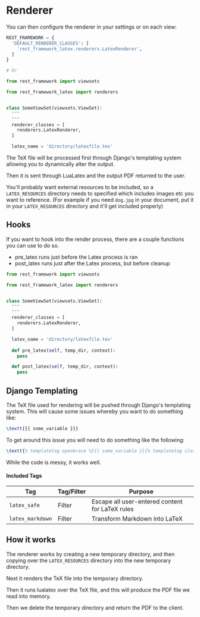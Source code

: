 # Renderer

You can then configure the renderer in your settings or on each view:

```python
REST_FRAMEWORK = {
  'DEFAULT_RENDERER_CLASSES': [
    'rest_framework_latex.renderers.LatexRenderer',
  ]
}

# Or

from rest_framework import viewsets

from rest_framework_latex import renderers


class SomeViewSet(viewsets.ViewSet):
  """
  """
  renderer_classes = [
    renderers.LatexRenderer,
  ]

  latex_name = 'directory/latexfile.tex'
```

The TeX file will be processed first through Django's templating
system allowing you to dynamically alter the output.

Then it is sent through LuaLatex and the output PDF returned to
the user.

You'll probably want external resources to be included, so a
`LATEX_RESOURCES` directory needs to specified which includes
images etc you want to reference. (For example if you need
`dog.jpg` in your document, put it in your `LATEX_RESOURCES`
directory and it'll get included properly)

## Hooks

If you want to hook into the render process, there are a couple
functions you can use to do so.

* pre_latex runs just before the Latex process is ran
* post_latex runs just after the Latex process, but before cleanup

```python
from rest_framework import viewsets

from rest_framework_latex import renderers


class SomeViewSet(viewsets.ViewSet):
  """
  """
  renderer_classes = [
    renderers.LatexRenderer,
  ]

  latex_name = 'directory/latexfile.tex'
  
  def pre_latex(self, temp_dir, context):
    pass

  def post_latex(self, temp_dir, context):
    pass

```

## Django Templating

The TeX file used for rendering will be pushed through Django's templating
system. This will cause some issues whereby you want to do something like:

```latex
\textt{{{ some_variable }}}
```

To get around this issue you will need to do something like the following:

```latex
\textt{% templatetag openbrace %}{{ some_variable }}{% templatetag closebrace %}
```

While the code is messy, it works well.

#### Included Tags

|        Tag        | Tag/Filter  |                    Purpose                      |
|-------------------|-------------|-------------------------------------------------|
|    `latex_safe`   |    Filter   | Escape all user-entered content for LaTeX rules |
|  `latex_markdown` |    Filter   | Transform Markdown into LaTeX                   |


## How it works

The renderer works by creating a new temporary directory, and then copying
over the `LATEX_RESOURCES` directory into the new temporary directory.

Next it renders the TeX file into the temporary directory.

Then it runs lualatex over the TeX file, and this will produce the PDF file
we read into memory.

Then we delete the temporary directory and return the PDF to the client.
